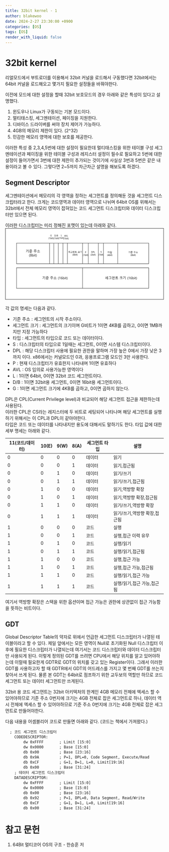 ```yaml
---
title: 32bit kernel - 1
author: blakewoo
date: 2024-2-27 23:30:00 +0900
categories: [OS]
tags: [OS]
render_with_liquid: false
---
```


# 32bit kernel
리얼모드에서 부트로더를 이용해서 32bit 커널을 로드해서 구동했다면 32bit에서는 64bit 커널을 로드해오고
몇가지 필요한 설정들을 바꿔야한다.

이전에 모드에 대한 설정을 할때 32bit 보호모드의 경우 아래와 같은 특성이 있다고 설명했다.
1. 윈도우나 Linux가 구동되는 기본 모드이다.
2. 멀티태스킹, 세그멘테이션, 페이징을 지원한다.
3. 디바이스 드라이버를 써야 장치 제어가 가능하다.
4. 4GB의 메모리 제한이 있다. (2^32)
5. 민감한 메모리 영역에 대한 보호를 제공한다.

이러한 특성 중 2,3,4,5번에 대한 설정이 필요한데 멀티태스킹을 위한 테이블 구성
세그멘테이션과 페이징을 위한 테이블 구성과 레지스터 설정이 필수로 필요하고
5번에 대한 설정이 들어가면서 3번에 대한 제한이 추가되는 것이기에 사실상 3번과 5번은 같은 내용이라고
볼 수 있다.
그렇다면 2~5까지 차근차근 설명을 해보도록 하겠다.

## Segment Descriptor
세그멘테이션에서 메모리의 각 영역을 정하는 세그먼트를 정의해둔 것을 세그먼트 디스크립터라고 한다.
크게는 코드영역과 데이터 영역으로 나뉘며 64bit OS를 위해서는 32bit에서 전체 메모리 영역이 잡혀있는
코드 세그먼트 디스크립터와 데이터 디스크립터만 있으면 된다.

이러한 디스크립터는 미리 정해진 포맷이 있는데 아래와 같다.   
![img.png](/assets/blog/os/2024/segment_descriptor.png)

각 값의 명세는 다음과 같다.
- 기준 주소 : 세그먼트의 시작 주소이다.
- 세그먼트 크기 : 세그먼트의 크기이며 G비트가 1이면 4KB를 곱하고, 0이면 1MB까지만 지정 가능하다
- 타입 : 세그먼트의 타입으로 코드 또는 데이터이다.
- S : 디스크립터의 타입으로 1일때는 세그먼트, 0이면 시스템 디스크립터이다.
- DPL : 해당 디스크립터 사용에 필요한 권한을 말하며 가장 높은 0에서 가장 낮은 3까지 이다.
  x86에서는 커널모드인 0과, 응용프로그램 모드인 3만 사용한다.
- P : 현재 디스크립터가 유효한지 나타내며 1이면 유효하다
- AVL : OS 임의로 사용가능한 영역이다
- L : 1이면 64bit, 0이면 32bit 코드 세그먼트이다.
- D/B : 1이면 32bit용 세그먼트, 0이면 16bit용 세그먼트이다.
- G : 1이면 세그먼트 크기에 4KB를 곱하고, 0이면 곱하지 않는다.

DPL은 CPL(Current Privilege level)과 비교되어 해당 세그먼트 접근을 제한하는데 사용된다.   
이러한 CPL은 CS라는 레지스터에 두 비트로 세팅되어 나타나며 해당 세그먼트를 실행하기 위해서는
이 CPL과 DPL이 같아야한다.   
타입은 코드 또는 데이터를 나타내지만 용도에 대해서도 말하기도 한다.
타입 값에 대한 세부 명세는 아래와 같다.

|11(코드/데이터)|10(E)|9(W)|8(A)|세그먼트 타입|설명|
|---|---|---|---|---|---|
|0|0|0|0|데이터|읽기|
|0|0|0|1|데이터|읽기,접근됨|
|0|0|1|0|데이터|읽기/쓰기|
|0|0|1|1|데이터|읽기/쓰기,접근됨|
|0|1|0|0|데이터|읽기,역방향 확장|
|0|1|0|1|데이터|읽기,역방향 확장,접근됨|
|0|1|1|0|데이터|읽기/쓰기,역방향 확장|
|0|1|1|1|데이터|읽기/쓰기,역방향 확장,접근됨|
|1|0|0|0|코드|실행|
|1|0|0|1|코드|실행,접근 이력 유무|
|1|0|1|0|코드|실행/읽기|
|1|0|1|1|코드|실행/읽기,접근됨|
|1|1|0|0|코드|실행,접근 가능|
|1|1|0|1|코드|실행,접근 가능,접근됨|
|1|1|1|0|코드|실행/읽기,접근 가능|
|1|1|1|1|코드|실행/읽기,접근 가능,접근됨|

여기서 역방향 확장은 스택을 위한 옵션이며
접근 가능은 권한에 상관없이 접근 가능함을 뜻하는 비트이다.

## GDT
Global Descriptor Table의 약자로 위에서 언급한 세그먼트 디스크립터가 나열된 테이블이라고 할 수 있다.
제일 앞에서는 모든 영역이 Null로 초기화된 Null 디스크립터 이후에 필요한 디스크립터가 나열되는데
여기서는 코드 디스크립터와 데이터 디스크립터만 사용되게 된다.
이렇게 정의된 GDT를 쓰려면 CPU에서 해당 위치를 알고 있어야하는데 이럴때 필요한게
GDTR로 GDT의 위치를 갖고 있는 Register이다. 그래서 이러한 GDT를 사용하고자 할 때
GDTR에서 GDT의 어드레스를 가지고 몇 번째 GDT를 쓰는지 찾아서 쓰게 된다.
물론 본 GDT는 64bit로 점프하기 위한 교두보의 역할만 하므로 코드 세그먼트 또는 데이터 세그먼트만 쓰게된다.

32bit 용 코드 세그먼트는 32bit 아키텍처의 한계인 4GB 메모리 전체에 엑세스 할 수 있어야하므로
기준 주소 0번지에 크기는 4GB 전체로 잡은 세그먼트로 하나, 데이터 역시 전체에 엑세스 할 수 있어야하므로
기준 주소 0번지에 크기는 4GB 전체로 잡은 세그먼트로 만들어야한다.

다음 내용을 어셈블리어 코드로 만들면 아래와 같다.
(코드는 책에서 가져왔다.)
```
  ; 코드 세그먼트 디스크립터
	CODEDESCRIPTOR:     
	    dw 0xFFFF       ; Limit [15:0]
	    dw 0x0000       ; Base [15:0]
	    db 0x00         ; Base [23:16]
	    db 0x9A         ; P=1, DPL=0, Code Segment, Execute/Read
	    db 0xCF         ; G=1, D=1, L=0, Limit[19:16]
	    db 0x00         ; Base [31:24]  
	; 데이터 세그먼트 디스크립터
	DATADESCRIPTOR:
	    dw 0xFFFF       ; Limit [15:0]
	    dw 0x0000       ; Base [15:0]
	    db 0x00         ; Base [23:16]
	    db 0x92         ; P=1, DPL=0, Data Segment, Read/Write
	    db 0xCF         ; G=1, D=1, L=0, Limit[19:16]
	    db 0x00         ; Base [31:24]
```

# 참고 문헌
1. 64Bit 멀티코어 OS의 구조 - 한승훈 저
